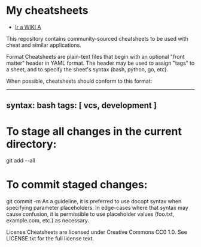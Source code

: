 # My cheatsheets

- [Ir a WIKI A](/tree/master/wiki/a)

This repository contains community-sourced cheatsheets to be used with cheat and similar applications.

Format
Cheatsheets are plain-text files that begin with an optional "front matter" header in YAML format. The header may be used to assign "tags" to a sheet, and to specify the sheet's syntax (bash, python, go, etc).

When possible, cheatsheets should conform to this format:

---
syntax: bash
tags: [ vcs, development ]
---
# To stage all changes in the current directory:
git add --all

# To commit staged changes:
git commit -m <message>
As a guideline, it is preferred to use docopt syntax when specifying parameter placeholders. In edge-cases where that syntax may cause confusion, it is permissible to use placeholder values (foo.txt, example.com, etc.) as necessary.

License
Cheatsheets are licensed under Creative Commons CC0 1.0. See LICENSE.txt for the full license text.